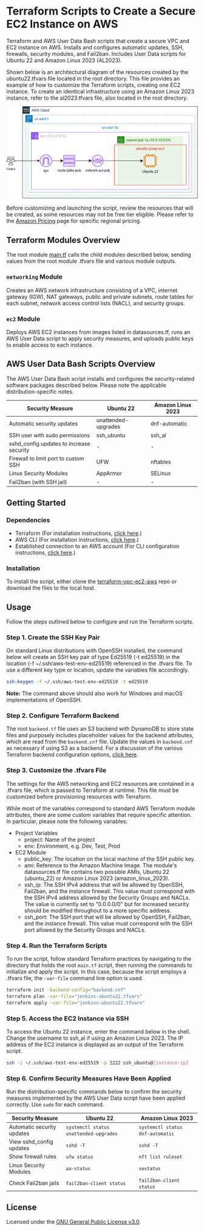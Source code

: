 # Terraform Scripts to Create a Secure EC2 Instance on AWS 
Terraform and AWS User Data Bash scripts that create a secure VPC and EC2 instance on AWS. Installs and configures automatic updates, SSH, firewalls, security modules, and Fail2ban. Includes User Data scripts for Ubuntu 22 and Amazon Linux 2023 (AL2023). 

Shown below is an architectural diagram of the resources created by the ubuntu22.tfvars file located in the root directory. This file provides an example of how to customize the Terraform scripts, creating one EC2 instance. To create an identical infrastructure using an Amazon Linux 2023 instance, refer to the al2023.tfvars file, also located in the root directory.

![TF-VPC-EC2-AWS diagram](./img/terraform-vpc-ec2-aws.png)

Before customizing and launching the script, review the resources that will be created, as some resources may not be free tier eligible. Please refer to the [Amazon Pricing](https://aws.amazon.com/pricing/) page for specific regional pricing.  

## Terraform Modules Overview
The root module [main.tf](./main.tf) calls the child modules described below, sending values from the root module .tfvars file and various module outputs.

### `networking` Module
Creates an AWS network infrastructure consisting of a VPC, internet gateway (IGW), NAT gateways, public and private subnets, route tables for each subnet, network access control lists (NACL), and security groups.
### `ec2` Module
Deploys AWS EC2 instances from images listed in datasources.tf, runs an AWS User Data script to apply security measures, and uploads public keys to enable access to each instance.

## AWS User Data Bash Scripts Overview
The AWS User Data Bash script installs and configures the security-related software packages described below. Please note the applicable distribution-specific notes.

|Security Measure|Ubuntu 22|Amazon Linux 2023|
|--------|---------|------|
|Automatic security updates|unattended-upgrades|dnf-automatic|
|SSH user with sudo permissions|ssh_ubuntu|ssh_al|
|sshd_config updates to increase security|-|-|
|Firewall to limit port to custom SSH|UFW|nftables|
|Linux Security Modules|AppArmor|SELinux|
|Fail2ban (with SSH jail)|-|-|

## Getting Started

### Dependencies
+ Terraform (For installation instructions, [click here](https://developer.hashicorp.com/terraform/tutorials/aws-get-started/install-cli).)
+ AWS CLI (For installation instructions, [click here](https://docs.aws.amazon.com/cli/latest/userguide/getting-started-install.html).)
+ Established connection to an AWS account (For CLI configuration instructions, [click here](https://docs.aws.amazon.com/cli/latest/userguide/getting-started-quickstart.html).)

### Installation
To install the script, either clone the [terraform-vpc-ec2-aws](.) repo or download the files to the local host. 

## Usage
Follow the steps outlined below to configure and run the Terraform scripts.

### Step 1. Create the SSH Key Pair
On standard Linux distributions with OpenSSH installed, the command below will create an SSH key pair of type Ed25519 (-t ed25519) in the location (-f ~/.ssh/aws-test-env-ed25519) referenced in the .tfvars file. To use a different key type or location, update the variables file accordingly.

```bash
ssh-keygen -f ~/.ssh/aws-test-env-ed25519 -t ed25519
```

**Note:** The command above should also work for Windows and macOS implementations of OpenSSH.

### Step 2. Configure Terraform Backend
The root `backend.tf` file uses an S3 backend with DynamoDB to store state files and purposely includes placeholder values for the backend attributes, which are read from the `backend.cnf` file. Update the values in `backend.cnf` as necessary if using S3 as a backend. For a discussion of the various Terraform backend configuration options, [click here](https://developer.hashicorp.com/terraform/language/backend).

### Step 3. Customize the .tfvars File
The settings for the AWS networking and EC2 resources are contained in a .tfvars file, which is passed to Terraform at runtime. This file must be customized before provisioning resources with Terraform.

While most of the variables correspond to standard AWS Terraform module attributes, there are some custom variables that require specific attention. In particular, please note the following variables:

+ Project Variables
  + project: Name of the project
  + env: Environment, e.g. Dev, Test, Prod
+ EC2 Module
  + public_key: The location on the local machine of the SSH public key.
  + ami: Reference to the Amazon Machine Image. The module's datasources.tf file contains two possible AMIs, Ubuntu 22 (ubuntu_22) or Amazon Linux 2023 (amazon_linux_2023).
  + ssh_ip: The SSH IPv4 address that will be allowed by OpenSSH, Fail2ban, and the instance firewall. This value must correspond with the SSH IPv4 address allowed by the Security Groups and NACLs. The value is currently set to "0.0.0.0/0" but for increased security should be modified throughout to a more specific address.
  + ssh_port: The SSH port that will be allowed by OpenSSH, Fail2ban, and the instance firewall. This value must correspond with the SSH port allowed by the Security Groups and NACLs. 

### Step 4. Run the Terraform Scripts 
To run the script, follow standard Terraform practices by navigating to the directory that holds the root `main.tf` script, then running the commands to initialize and apply the script. In this case, because the script employs a .tfvars file, the `-var-file` command line option is used.

```bash
terraform init -backend-config="backend.cnf"
terraform plan -var-file="jenkins-ubuntu22.tfvars"
terraform apply -var-file="jenkins-ubuntu22.tfvars"
```

### Step 5. Access the EC2 Instance via SSH
To access the Ubuntu 22 instance, enter the command below in the shell. Change the username to ssh_al if using an Amazon Linux 2023. The IP address of the EC2 instance is displayed as an output of the Terraform script.

```bash
ssh -i ~/.ssh/aws-test-env-ed25519 -p 2222 ssh_ubuntu@[instance-ip]
```

### Step 6. Confirm Security Measures Have Been Applied
Run the distribution-specific commands below to confirm the security measures implemented by the AWS User Data script have been applied correctly. Use `sudo` for each command.

|Security Measure|Ubuntu 22|Amazon Linux 2023|
|--------|---------|------|
|Automatic security updates|`systemctl status unattended-upgrades`|`systemctl status dnf-automatic`|
|View sshd_config updates|`sshd -T`|`sshd -T`|
|Show firewall rules|`ufw status`|`nft list ruleset`|
|Linux Security Modules|`aa-status`|`sestatus`|
|Check Fail2ban jails|`fail2ban-client status`|`fail2ban-client status`|

## License
Licensed under the [GNU General Public License v3.0](./LICENSE).
